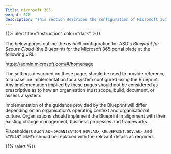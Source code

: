 ```yaml
---
Title: Microsoft 365
weight: 020
description: "This section describes the configuration of Microsoft 365 associated with systems built according to the guidance provided by ASD's Blueprint for Secure Cloud."
---
```


{{% alert title="Instruction" color="dark" %}}
 
The below pages outline the *as built* configuration for ASD's *Blueprint for Secure Cloud* (the Blueprint) for the Microsoft 365 portal blade at the following URL:

https://admin.microsoft.com/#/homepage
 
The settings described on these pages should be used to provide reference to a baseline implementation for a system configured using the Blueprint. Any implementation implied by these pages should not be considered as prescriptive as to how an organisation must scope, build, document, or assess a system.

Implementation of the guidance provided by the Blueprint will differ depending on an organisation’s operating context and organisational culture. Organisations should implement the Blueprint in alignment with their existing change management, business processes and frameworks.

Placeholders such as `<ORGANISATION.GOV.AU>`, `<BLUEPRINT.GOV.AU>` and `<TENANT-NAME>` should be replaced with the relevant details as required.
 
{{% /alert %}}